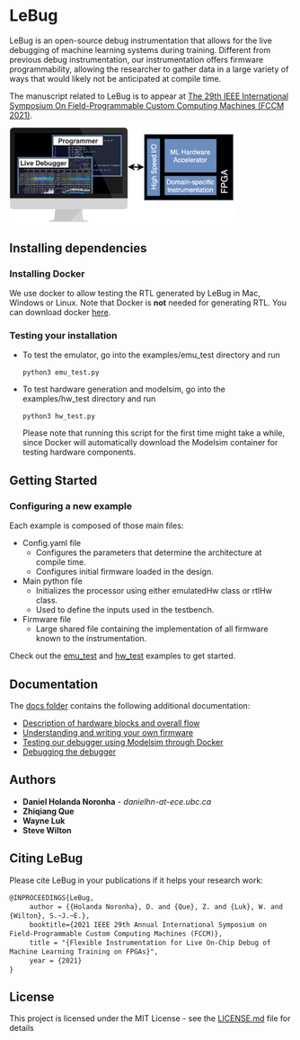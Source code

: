 # LeBug

LeBug is an open-source debug instrumentation that allows for the live debugging of machine learning systems during training. Different from previous debug instrumentation, our instrumentation offers firmware programmability, allowing the researcher to gather data in a large variety of ways that would likely not be anticipated at compile time.

The manuscript related to LeBug is to appear at [The 29th IEEE International Symposium On Field-Programmable Custom Computing Machines (FCCM 2021)](https://www.fccm.org/).

<img src="img/overview.png" alt="drawing" width="400"/>

## Installing dependencies

### Installing Docker

We use docker to allow testing the RTL generated by LeBug in Mac, Windows or Linux. Note that Docker is **not** needed for generating RTL. You can download docker [here](https://docs.docker.com/get-docker/).

### Testing your installation

- To test the emulator, go into the examples/emu_test directory and run
    ``` 
    python3 emu_test.py
    ```
- To test hardware generation and modelsim, go into the examples/hw_test directory and run
    ``` 
    python3 hw_test.py
    ```
    
    Please note that running this script for the first time might take a while, since Docker will automatically download the Modelsim container for testing hardware components.
## Getting Started

### Configuring a new example

Each example is composed of those main files:

- Config.yaml file
  - Configures the parameters that determine the architecture at compile time.
  - Configures initial firmware loaded in the design.
- Main python file
  - Initializes the processor using either emulatedHw class or rtlHw class.
  - Used to define the inputs used in the testbench.
- Firmware file
  - Large shared file containing the implementation of all firmware known to the instrumentation.

Check out the [emu_test](https://github.com/danielholanda/LeBug/tree/master/examples/emu_test) and [hw_test](https://github.com/danielholanda/LeBug/tree/master/examples/hw_test) examples to get started.

## Documentation

The [docs folder](docs/README.md) contains the following additional documentation:

- [Description of hardware blocks and overall flow](docs/Overall&#32;Flow.md)
- [Understanding and writing your own firmware](docs/Understanding&#32;Firmware.md)
- [Testing our debugger using Modelsim through Docker](docs/Modelsim&#32;on&#32;Docker.md)
- [Debugging the debugger](docs/Debugging&#32;the&#32;debugger.md)

## Authors

* **Daniel Holanda Noronha** - *danielhn-at-ece.ubc.ca* 
* **Zhiqiang Que**
* **Wayne Luk**
* **Steve Wilton**

## Citing LeBug

Please cite LeBug in your publications if it helps your research work:

```
@INPROCEEDINGS{LeBug,
     author = {{Holanda Noronha}, D. and {Que}, Z. and {Luk}, W. and {Wilton}, S.~J.~E.},
     booktitle={2021 IEEE 29th Annual International Symposium on Field-Programmable Custom Computing Machines (FCCM)}, 
     title = "{Flexible Instrumentation for Live On-Chip Debug of Machine Learning Training on FPGAs}",
     year = {2021}
} 
```

## License

This project is licensed under the MIT License - see the [LICENSE.md](LICENSE.md) file for details


